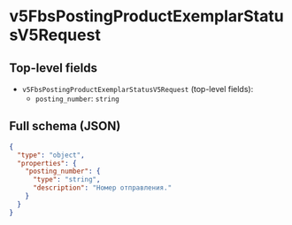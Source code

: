 # v5FbsPostingProductExemplarStatusV5Request

## Top-level fields
- `v5FbsPostingProductExemplarStatusV5Request` (top-level fields):
  - `posting_number`: `string`

## Full schema (JSON)
```json
{
  "type": "object",
  "properties": {
    "posting_number": {
      "type": "string",
      "description": "Номер отправления."
    }
  }
}
```
